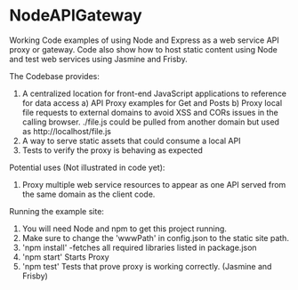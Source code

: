 # NodeAPIGateway
Working Code examples of using Node and Express as a web service API proxy or gateway.
Code also show how to host static content using Node and test web services using Jasmine and Frisby.

The Codebase provides:
1) A centralized location for front-end JavaScript applications to reference for data access
  a) API Proxy examples for Get and Posts
  b) Proxy local file requests to external domains to avoid XSS and CORs issues in the calling browser.
    ./file.js could be pulled from another domain but used as http://localhost/file.js
2) A way to serve static assets that could consume a local API
3) Tests to verify the proxy is behaving as expected

Potential uses (Not illustrated in code yet):
1) Proxy multiple web service resources to appear as one API served from the same domain as the client code.

Running the example site:
1) You will need Node and npm to get this project running.
2) Make sure to change the 'wwwPath' in config.json to the static site path.
3) 'npm install' -fetches all required libraries listed in package.json
4) 'npm start' Starts Proxy
5) 'npm test' Tests that prove proxy is working correctly. (Jasmine and Frisby)

